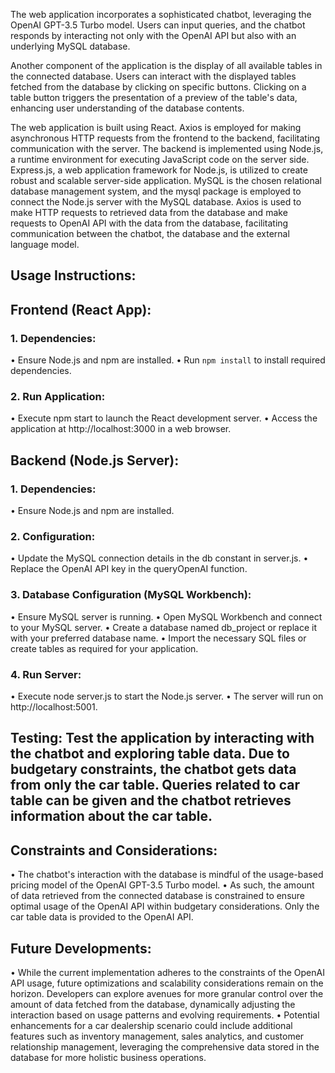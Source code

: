 The web application incorporates a sophisticated chatbot, leveraging the OpenAI GPT-3.5 Turbo model. Users can input queries, and the chatbot responds by interacting not only with the OpenAI API but also with an underlying MySQL database.

Another component of the application is the display of all available tables in the connected database. Users can interact with the displayed tables fetched from the database by clicking on specific buttons. Clicking on a table button triggers the presentation of a preview of the table's data, enhancing user understanding of the database contents.

The web application is built using React. Axios is employed for making asynchronous HTTP requests from the frontend to the backend, facilitating communication with the server. The backend is implemented using Node.js, a runtime environment for executing JavaScript code on the server side. Express.js, a web application framework for Node.js, is utilized to create robust and scalable server-side application. MySQL is the chosen relational database management system, and the mysql package is employed to connect the Node.js server with the MySQL database. Axios is used to make HTTP requests to retrieved data from the database and make requests to OpenAI API with the data from the database, facilitating communication between the chatbot, the database and the external language model.


## Usage Instructions:

## Frontend (React App):
### 1.	Dependencies:
•	Ensure Node.js and npm are installed.
•	Run `npm install` to install required dependencies.
### 2.	Run Application:
•	Execute npm start to launch the React development server.
•	Access the application at http://localhost:3000 in a web browser.


## Backend (Node.js Server):
### 1.	Dependencies:
•	Ensure Node.js and npm are installed.
### 2.	Configuration:
•	Update the MySQL connection details in the db constant in server.js.
•	Replace the OpenAI API key in the queryOpenAI function.

### 3.	Database Configuration (MySQL Workbench):
•	Ensure MySQL server is running.
•	Open MySQL Workbench and connect to your MySQL server.
•	Create a database named db_project or replace it with your preferred database name.
•	Import the necessary SQL files or create tables as required for your application.
### 4.	Run Server:
•	Execute node server.js to start the Node.js server.
•	The server will run on http://localhost:5001.


## Testing: Test the application by interacting with the chatbot and exploring table data. Due to budgetary constraints, the chatbot gets data from only the car table. Queries related to car table can be given and the chatbot retrieves information about the car table.

## Constraints and Considerations:
•	The chatbot's interaction with the database is mindful of the usage-based pricing model of the OpenAI GPT-3.5 Turbo model.
•	As such, the amount of data retrieved from the connected database is constrained to ensure optimal usage of the OpenAI API within budgetary considerations. Only the car table data is provided to the OpenAI API.

## Future Developments:
•	While the current implementation adheres to the constraints of the OpenAI API usage, future optimizations and scalability considerations remain on the horizon. Developers can explore avenues for more granular control over the amount of data fetched from the database, dynamically adjusting the interaction based on usage patterns and evolving requirements.
•	Potential enhancements for a car dealership scenario could include additional features such as inventory management, sales analytics, and customer relationship management, leveraging the comprehensive data stored in the database for more holistic business operations.

